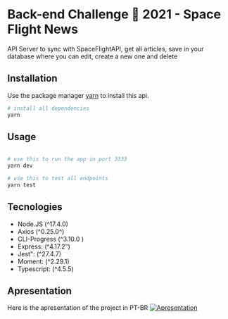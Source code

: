 # Back-end Challenge 🏅 2021 - Space Flight News 

API Server to sync with SpaceFlightAPI, get all articles, save in your database where you can edit, create a new one and delete


## Installation

Use the package manager [yarn](https://yarnpkg.com/) to install this api.

```bash
# install all dependencies
yarn
```

## Usage

```bash

# use this to run the app in port 3333
yarn dev

# use this to test all endpoints
yarn test
```

## Tecnologies
- Node.JS (^17.4.0)
- Axios (^0.25.0^)
- CLI-Progress (^3.10.0 )
- Express: (^4.17.2")
- Jest": (^27.4.7)
- Moment: (^2.29.1)
- Typescript: (^4.5.5)

## Apresentation 
Here is the apresentation of the project in PT-BR
[![Apresentation](https://img.youtube.com/vi/1se7NwnLjSo/0.jpg)](https://www.youtube.com/watch?v=1se7NwnLjSo "Apresentation")
